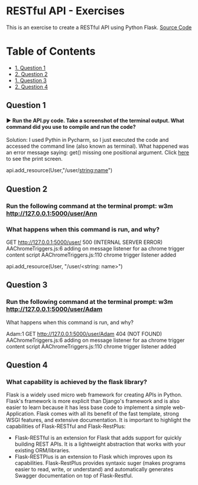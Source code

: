  <h1>RESTful API - Exercises</h1>

This is an exercise to create a RESTful API using Python Flask. [Source Code](https://codeburst.io/this-is-how-easy-it-is-to-create-a-rest-api-8a25122ab1f3)
 

<h1>Table of Contents</h1>
 
<!-- TOC -->
- [1. Question 1](#1-question-1)
- [2. Question 2](#2-question-2)
- [1. Question 3](#3-question-3)
- [2. Question 4](#4-question-4)

<!-- TOC -->


## Question 1  

#### :arrow_forward: Run the API.py code. Take a screenshot of the terminal output. What command did you use to compile and run the code?

Solution: I used Pythin in Pycharm, so I just executed the code and accessed the command line (also known as terminal). What happened was an error message saying: get() missing one positional argument. Click [here](https://github.com/alicevillar/restful_api_exercise/blob/main/type_error.JPG) to see the print screen.  

api.add_resource(User,"/user/<string:name>")


## Question 2  

### Run the following command at the terminal prompt: w3m http://127.0.0.1:5000/user/Ann

### What happens when this command is run, and why?

GET http://127.0.0.1:5000/user/ 500 (INTERNAL SERVER ERROR)
AAChromeTriggers.js:6 adding on message listener for aa chrome trigger content script
AAChromeTriggers.js:110 chrome trigger listener added

api.add_resource(User, "/user/<string: name>")


## Question 3   

### Run the following command at the terminal prompt: w3m http://127.0.0.1:5000/user/Adam

What happens when this command is run, and why?

Adam:1 GET http://127.0.0.1:5000/user/Adam 404 (NOT FOUND)
AAChromeTriggers.js:6 adding on message listener for aa chrome trigger content script
AAChromeTriggers.js:110 chrome trigger listener added

## Question 4

### What capability is achieved by the flask library?

Flask is a widely used micro web framework for creating APIs in Python. Flask's framework is more explicit than Django's framework and is also easier to learn because it has less base code to implement a simple web-Application. Flask comes with all its benefit of the fast template, strong WSGI features, and extensive documentation. It is important to highlight the capabilities of Flask-RESTful and Flask-RestPlus: 

* Flask-RESTful is an extension for Flask that adds support for quickly building REST APIs. It is a lightweight abstraction that works with your existing ORM/libraries. 
* Flask-RESTPlus is an extension to Flask which improves upon its capabilities. Flask-RestPlus provides syntaxic suger (makes programs easier to read, write, or understand) and automatically generates Swagger documentation on top of Flask-Restful.



